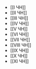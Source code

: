 - [[I ЧН]]
- [[II ЧН]]
- [[III ЧН]]
- [[IV ЧН]]
- [[V ЧН]]
- [[VI ЧН]]
- [[VII ЧН]]
- [[VIII ЧН]]
- [[IX ЧН]]
- [[X ЧН]]
- [[XI ЧН]]